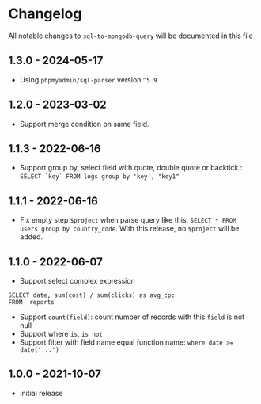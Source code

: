 # Changelog

All notable changes to `sql-to-mongodb-query` will be documented in this file

## 1.3.0 - 2024-05-17

- Using `phpmyadmin/sql-parser` version `^5.9`

## 1.2.0 - 2023-03-02

- Support merge condition on same field.

## 1.1.3 - 2022-06-16

- Support group by, select field with quote, double quote or backtick : ```SELECT `key` FROM logs group by 'key', "key1"```

## 1.1.1 - 2022-06-16

- Fix empty step `$project` when parse query like this: `SELECT * FROM users group by country_code`. With this release, no `$project` will be added.

## 1.1.0 - 2022-06-07

- Support select complex expression

```
SELECT date, sum(cost) / sum(clicks) as avg_cpc
FROM  reports
```

- Support `count(field)`: count number of records with this `field` is not null
- Support where `is`, `is not`
- Support filter with field name equal function name: `where date >= date('...')`

## 1.0.0 - 2021-10-07

- initial release
